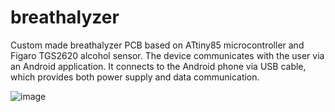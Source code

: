 # breathalyzer
Custom made breathalyzer PCB based on ATtiny85 microcontroller and Figaro TGS2620 alcohol sensor.
The device communicates with the user via an Android application. It connects to the Android phone via USB cable, which provides both power supply and data communication.

![image](https://github.com/user-attachments/assets/19c0ec8e-9fdc-4d05-ba51-fa940feed111)

